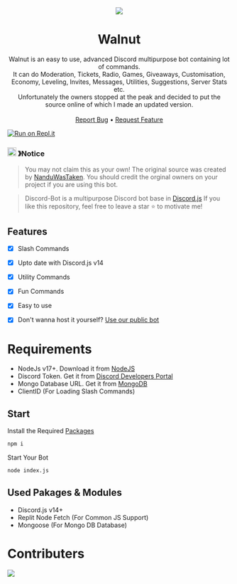 <center><a herf="https://github.com/NanduWasTaken/Walnut-Discord-Bot/tree/main#walnut"><img src="https://capsule-render.vercel.app/api?type=waving&color=gradient&height=200&section=header&text=Walnut&fontSize=80&fontAlignY=35&animation=twinkling&fontColor=gradient" /></a></center>

  <h1 align="center">Walnut</h1>

  <p align="center">
    Walnut is an easy to use, advanced Discord multipurpose bot containing lot of commands.<br> It can do Moderation, Tickets, Radio, Games, Giveaways, Customisation, Economy, Leveling, Invites, Messages, Utilities, Suggestions, Server Stats etc.<br> Unfortunately the owners stopped at the peak and decided to put the source online of which I made an updated version.
    <br />
    <br />
    <a href="https://github.com/nanduwastaken/walnut-discord-bot/issues">Report Bug</a>
    <bold>•</bold>
    <a href="https://github.com/nanduwastaken/walnut-discord-bot/issues">Request Feature</a>
  </p>
</p>

[![Run on Repl.it](https://repl.it/badge/github/NanduWasTaken/Walnut-Discord-Bot)](https://replit.com/@NanduWasTaken/Walnuut?v=1)

### <img src="https://cdn.discordapp.com/emojis/1055803759831294013.png" width="20px" height="20px"> 》Notice 
> You may not claim this as your own! The original source was created by [NanduWasTaken](https://github.com/NanduWasTaken). You should credit the orginal owners on your project if you are using this bot.

> Discord-Bot is a multipurpose Discord bot base in [Discord.js](https://github.com/Discordjs/discordjs)
If you like this repository, feel free to leave a star ⭐ to motivate me!


## Features
- [x] Slash Commands
- [x] Upto date with Discord.js v14
- [x] Utility Commands
- [x] Fun Commands
- [x] Easy to use
- [x] Don't wanna host it yourself? [Use our public bot](https://discord.com/api/oauth2/authorize?client_id=&permissions=8&scope=bot%20applications.commands)


# Requirements
- NodeJs v17+. Download it from [NodeJS](https://nodejs.org/en/download/current)
- Discord Token. Get it from [Discord Developers Portal](https://discord.com/developers/applications)
- Mongo Database URL. Get it from [MongoDB](https://cloud.mongodb.com/v2/635277bf9f5c7b5620db28a4#clusters)
- ClientID (For Loading Slash Commands)


## Start
Install the Required [Packages](https://github.com/NanduWasTaken/Walnut-Discord-Bot/tree/main#used-pakages--modules)
```bash
npm i
```
Start Your Bot
```bash
node index.js
```

## Used Pakages & Modules
- Discord.js v14+
- Replit Node Fetch (For Common JS Support)
- Mongoose (For Mongo DB Database)


# Contributers
<a href="https://github.com/nanduwastaken/Walnut-Discord-Bot/graphs/contributors">
  
  <img src="https://contrib.rocks/image?repo=nanduwastaken/Walnut-Discord-Bot" />
  
</a>
